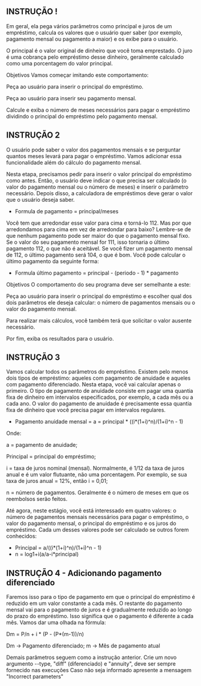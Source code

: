 ## INSTRUÇÃO !

Em geral, ela pega vários parâmetros como principal e juros de um empréstimo,
calcula os valores que o usuário quer saber (por exemplo, pagamento mensal ou
pagamento a maior) e os exibe para o usuário.

O principal é o valor original de dinheiro que você toma emprestado.
O juro é uma cobrança pelo empréstimo desse dinheiro, geralmente calculado
como uma porcentagem do valor principal.

Objetivos
Vamos começar imitando este comportamento:

Peça ao usuário para inserir o principal do empréstimo.

Peça ao usuário para inserir seu pagamento mensal.

Calcule e exiba o número de meses necessários para pagar o empréstimo dividindo o principal
do empréstimo pelo pagamento mensal.

## INSTRUÇÃO 2

O usuário pode saber o valor dos pagamentos mensais e se perguntar quantos meses levará para
pagar o empréstimo. Vamos adicionar essa funcionalidade além do cálculo do pagamento mensal.

Nesta etapa, precisamos pedir para inserir o valor principal do empréstimo como antes.
Então, o usuário deve indicar o que precisa ser calculado (o valor do pagamento mensal
ou o número de meses) e inserir o parâmetro necessário. Depois disso, a calculadora de
empréstimos deve gerar o valor que o usuário deseja saber.

- Formula de pagamento = principal/meses

Você tem que arredondar esse valor para cima e torná-lo 112. Mas por que arredondamos para cima
em vez de arredondar para baixo? Lembre-se de que nenhum pagamento pode ser maior do que o
pagamento mensal fixo. Se o valor do seu pagamento mensal for 111, isso tornaria o último pagamento 112,
o que não é aceitável. Se você fizer um pagamento mensal de 112, o último pagamento será 104, o que é bom.
Você pode calcular o último pagamento da seguinte forma:
- Formula último pagamento = principal - (periodo - 1) * pagamento

Objetivos
O comportamento do seu programa deve ser semelhante a este:

Peça ao usuário para inserir o principal do empréstimo e escolher qual dos dois parâmetros ele deseja calcular:
o número de pagamentos mensais ou o valor do pagamento mensal.

Para realizar mais cálculos, você também terá que solicitar o valor ausente necessário.

Por fim, exiba os resultados para o usuário.

## INSTRUÇÃO 3

Vamos calcular todos os parâmetros do empréstimo. Existem pelo menos dois tipos de empréstimo: aqueles com pagamento
de anuidade e aqueles com pagamento diferenciado. Nesta etapa, você vai calcular apenas o primeiro. O tipo de pagamento
de anuidade consiste em pagar uma quantia fixa de dinheiro em intervalos especificados, por exemplo, a cada mês ou a cada
ano. O valor do pagamento de anuidade é precisamente essa quantia fixa de dinheiro que você precisa pagar em intervalos regulares.

- Pagamento anuidade mensal = a = principal * ((i*(1+i)^n)/(1+i)^n - 1)

Onde:

a = pagamento de anuidade;

Principal = principal do empréstimo;

i = taxa de juros nominal (mensal). Normalmente, é 1/12 da taxa de juros anual e é um valor flutuante, não uma porcentagem.
Por exemplo, se sua taxa de juros anual = 12%, então i = 0,01;

n = número de pagamentos. Geralmente é o número de meses em que os reembolsos serão feitos.

Até agora, neste estágio, você está interessado em quatro valores: o número de pagamentos mensais necessários para pagar o empréstimo,
o valor do pagamento mensal, o principal do empréstimo e os juros do empréstimo. Cada um desses valores pode ser calculado se outros forem conhecidos:

- Principal = a/((i*(1+i)^n)/(1+i)^n - 1)
- n = log1+i(a/a-i*principal)

## INSTRUÇÃO 4 - Adicionando pagamento diferenciado

Faremos isso para o tipo de pagamento em que o principal do empréstimo é reduzido em um valor constante a cada mês. O restante do 
pagamento mensal vai para o pagamento de juros e é gradualmente reduzido ao longo do prazo do empréstimo. Isso significa que o pagamento 
é diferente a cada mês. Vamos dar uma olhada na fórmula:

Dm = P/n + i * (P - (P*(m-1))/n)

Dm -> Pagamento diferenciado;
m -> Mês de pagamento atual

Demais parâmetros seguem como a instrução anterior.
Crie um novo argumento --type, "diff" (diferenciado) e "annuity", deve ser sempre fornecido nas execuções
Caso não seja informado apresente a mensagem "Incorrect parameters"